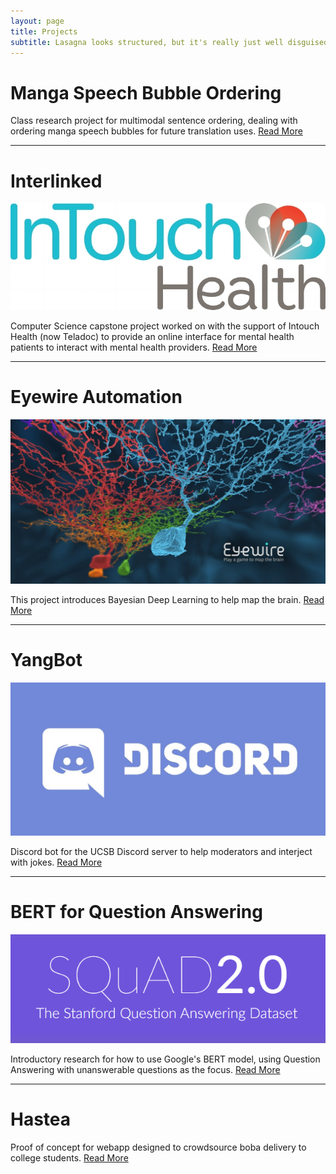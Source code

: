 ```yaml
---
layout: page
title: Projects
subtitle: Lasagna looks structured, but it's really just well disguised spaghetti
---
```

# Manga Speech Bubble Ordering

Class research project for multimodal sentence ordering, dealing with ordering manga speech bubbles for future translation uses. [Read More](/projects/manga/)

______________________________
# Interlinked
![](/img/intouch.jpg)

Computer Science capstone project worked on with the support of Intouch Health (now Teladoc) to provide an online interface for mental health patients to interact with mental health providers. [Read More](/projects/interlinked/)

______________________________

# Eyewire Automation
![](/img/eyewire.jpg)

This project introduces Bayesian Deep Learning to help map the brain. [Read More](/projects/eyewire/)

______________________________

# YangBot
![](/img/discord.jpg)

Discord bot for the UCSB Discord server to help moderators and interject with jokes. [Read More](/projects/yangbot/)

______________________________

# BERT for Question Answering
![](/img/squad.png)

Introductory research for how to use Google's BERT model, using Question Answering with unanswerable questions as the focus. [Read More](/projects/squad/)

______________________________

# Hastea

Proof of concept for webapp designed to crowdsource boba delivery to college students. [Read More](/projects/hastea/)

